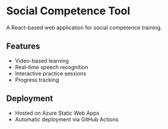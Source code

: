 # Social Competence Tool

A React-based web application for social competence training.

## Features
- Video-based learning
- Real-time speech recognition
- Interactive practice sessions
- Progress tracking

## Deployment
- Hosted on Azure Static Web Apps
- Automatic deployment via GitHub Actions